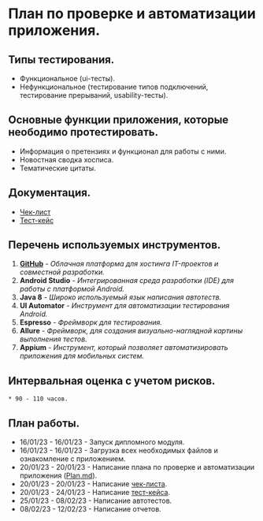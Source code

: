 # План по проверке и автоматизации приложения.

## Типы тестирования.
* Функциональное (ui-тесты).
* Нефункциональное (тестирование типов подключений, тестирование прерываний, usability-тесты).

## Основные функции приложения, которые неободимо протестировать.
* Информация о претензиях и функционал для работы с ними.
* Новостная сводка хосписа.
* Тематические цитаты.

## Документация.
* [Чек-лист](https://github.com/Lesdead/Netology-Diplom/blob/master/Check.xlsx)
* [Тест-кейс](https://github.com/Lesdead/Netology-Diplom/blob/master/Cases.xlsx)

## Перечень используемых инструментов.
1. **[GitHub](https://github.com)** - *Облачная платформа для хостинга IT-проектов и совместной разработки.*
2. **Android Studio** -  *Интегрированная среда разработки (IDE) для работы с платформой Android.*
3. **Java 8** - *Широко используемый язык написания автотеств.*
4. **UI Automator** - *Инструмент для автоматизации тестирования Android.*
5. **Espresso** - *Фреймворк для тестирования.*
6. **Allure** - *Фреймворк, для создания визуально-наглядной картины выполнения тестов.*
7. **Appium** - *Инструмент, который позволяет автоматизировать приложения для мобильных систем.*

## Интервальная оценка с учетом рисков.
    * 90 - 110 часов.
  
## План работы.
* 16/01/23 - 16/01/23 - Запуск дипломного модуля.
* 16/01/23 - 16/01/23 - Загрузка всех необходимых файлов и ознакомление с приложением.
* 20/01/23 - 20/01/23 - Написание плана по проверке и автоматизации приложения ([Plan.md](https://github.com/Lesdead/Netology-Diplom/blob/master/Plan.md)).
* 20/01/23 - 20/01/23 - Написание [чек-листа](https://github.com/Lesdead/Netology-Diplom/blob/master/Check.xlsx).
* 20/01/23 - 24/01/23 - Написание [тест-кейсa](https://github.com/Lesdead/Netology-Diplom/blob/master/Cases.xlsx).
* 25/01/23 - 08/02/23 - Написание автотестов.
* 08/02/23 - 12/02/23 - Написание отчетов.
